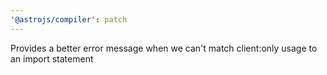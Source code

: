 ```yaml
---
'@astrojs/compiler': patch
---
```


Provides a better error message when we can't match client:only usage to an import statement
